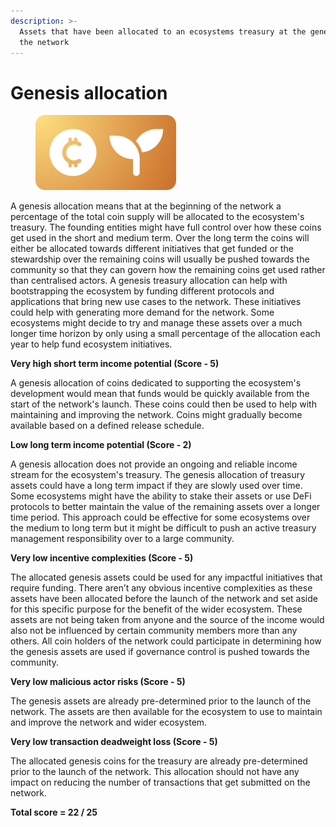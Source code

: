 ```yaml
---
description: >-
  Assets that have been allocated to an ecosystems treasury at the genesis of
  the network
---
```


# Genesis allocation

<div align="left"><figure><img src="../../.gitbook/assets/income-genesis.png" alt="" width="225"><figcaption></figcaption></figure></div>

A genesis allocation means that at the beginning of the network a percentage of the total coin supply will be allocated to the ecosystem's treasury. The founding entities might have full control over how these coins get used in the short and medium term. Over the long term the coins will either be allocated towards different initiatives that get funded or the stewardship over the remaining coins will usually be pushed towards the community so that they can govern how the remaining coins get used rather than centralised actors. A genesis treasury allocation can help with bootstrapping the ecosystem by funding different protocols and applications that bring new use cases to the network. These initiatives could help with generating more demand for the network. Some ecosystems might decide to try and manage these assets over a much longer time horizon by only using a small percentage of the allocation each year to help fund ecosystem initiatives.



**Very high short term income potential (Score - 5)**

A genesis allocation of coins dedicated to supporting the ecosystem's development would mean that funds would be quickly available from the start of the network's launch. These coins could then be used to help with maintaining and improving the network. Coins might gradually become available based on a defined release schedule.



**Low long term income potential (Score - 2)**

A genesis allocation does not provide an ongoing and reliable income stream for the ecosystem's treasury. The genesis allocation of treasury assets could have a long term impact if they are slowly used over time. Some ecosystems might have the ability to stake their assets or use DeFi protocols to better maintain the value of the remaining assets over a longer time period. This approach could be effective for some ecosystems over the medium to long term but it might be difficult to push an active treasury management responsibility over to a large community.



**Very low incentive complexities (Score - 5)**

The allocated genesis assets could be used for any impactful initiatives that require funding. There aren’t any obvious incentive complexities as these assets have been allocated before the launch of the network and set aside for this specific purpose for the benefit of the wider ecosystem. These assets are not being taken from anyone and the source of the income would also not be influenced by certain community members more than any others. All coin holders of the network could participate in determining how the genesis assets are used if governance control is pushed towards the community.



**Very low malicious actor risks (Score - 5)**

The genesis assets are already pre-determined prior to the launch of the network. The assets are then available for the ecosystem to use to maintain and improve the network and wider ecosystem.



**Very low transaction deadweight loss (Score - 5)**

The allocated genesis coins for the treasury are already pre-determined prior to the launch of the network. This allocation should not have any impact on reducing the number of transactions that get submitted on the network.



**Total score = 22 / 25**
